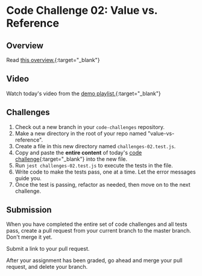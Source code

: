# Code Challenge 02: Value vs. Reference

## Overview

Read [this overview.](README.md){:target="_blank"}

## Video

Watch today's video from the [demo playlist.](https://www.youtube.com/playlist?list=PLVngfM2hsbi-L6G8qlWd8RyRbuTamHt3k){:target="_blank"}

## Challenges

1. Check out a new branch in your `code-challenges` repository.
1. Make a new directory in the root of your repo named "value-vs-reference".
1. Create a file in this new directory named `challenges-02.test.js`.
1. Copy and paste the **entire content** of today's [code challenge](challenges-02.test.js){:target="_blank"} into the new file.
1. Run `jest challenges-02.test.js` to execute the tests in the file.
1. Write code to make the tests pass, one at a time. Let the error messages guide you.
1. Once the test is passing, refactor as needed, then move on to the next challenge.

## Submission

When you have completed the entire set of code challenges and all tests pass, create a pull request from your current branch to the master branch. Don't merge it yet. 

Submit a link to your pull request. 

After your assignment has been graded, go ahead and merge your pull request, and delete your branch. 